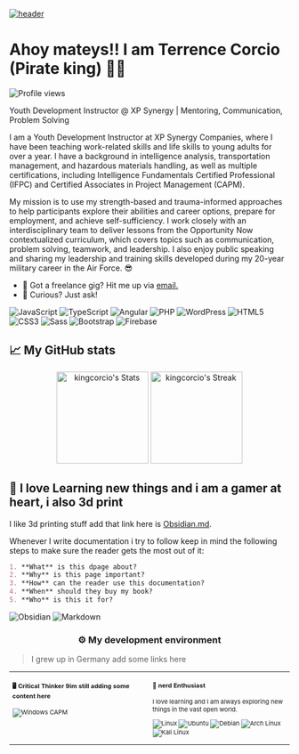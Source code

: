 [![header](./banner.png)](https://www.linkedin.com/in/corcio)

# Ahoy mateys!! I am Terrence Corcio (Pirate king) 🏴‍☠️

![Profile views](https://komarev.com/ghpvc/?username=ahrwn&label=Profile%20views&color=60598F&style=flat)

<div class="github-introduction">

Youth Development Instructor @ XP Synergy | Mentoring, Communication, Problem Solving

I am a Youth Development Instructor at XP Synergy Companies, where I have been teaching work-related skills and life skills to young adults for over a year. I have a background in intelligence analysis, transportation management, and hazardous materials handling, as well as multiple certifications, including Intelligence Fundamentals Certified Professional (IFPC) and Certified Associates in Project Management (CAPM).

My mission is to use my strength-based and trauma-informed approaches to help participants explore their abilities and career options, prepare for employment, and achieve self-sufficiency. I work closely with an interdisciplinary team to deliver lessons from the Opportunity Now contextualized curriculum, which covers topics such as communication, problem solving, teamwork, and leadership. I also enjoy public speaking and sharing my leadership and training skills developed during my 20-year military career in the Air Force. 😎

</div>

- 💼 Got a freelance gig? Hit me up via <a href="mailto:kingcorcio@yahoo.com">email.</a>
- 💬 Curious? Just ask!

<div class="badges-intro">

![JavaScript](https://img.shields.io/badge/-JavaScript-000000?style=flat&logo=javascript&logoColor=#F7DF1E)
![TypeScript](https://img.shields.io/badge/-TypeScript-000000?style=flat&logo=typescript&logoColor=#3178C6)
![Angular](https://img.shields.io/badge/-Angular-000000?style=flat&logo=angular&logoColor=#DD0031)
![PHP](https://img.shields.io/badge/-PHP-000000?style=flat&logo=php&logoColor=#777BB4)
![WordPress](https://img.shields.io/badge/-WordPress-000000?style=flat&logo=wordpress&logoColor=#21759B)
![HTML5](https://img.shields.io/badge/-HTML5-000000?style=flat&logo=html5&logoColor=#E34F26)
![CSS3](https://img.shields.io/badge/-CSS3-000000?style=flat&logo=css3&logoColor=#1572B6)
![Sass](https://img.shields.io/badge/-Sass-000000?style=flat&logo=sass&logoColor=#CC6699)
![Bootstrap](https://img.shields.io/badge/-Bootstrap-000000?style=flat&logo=bootstrap&logoColor=#7952B3)
![Firebase](https://img.shields.io/badge/-Firebase-000000?style=flat&logo=firebase&logoColor=#FFCA28)

</div>

## 📈 My GitHub stats

<div class="badges-githubstats">
  <p align="center">
    <img src="https://github-readme-stats.vercel.app/api?username=kingcorcio&theme=tokyonight&show_icons=true&hide_border=true&count_private=true" alt="kingcorcio's Stats" height="165">
    <img src="https://github-readme-streak-stats.herokuapp.com/?user=kingcorcio&theme=tokyonight&hide_border=true" alt="kingcorcio's Streak" height="165">
  </p>
</div>

## 📃 I love Learning new things and i am a gamer at heart, i also 3d print

I like 3d printing stuff add that link here is <a href="https://obsidian.md/" target="_blank">Obsidian.md</a>.

Whenever I write documentation i try to follow keep in mind the following steps to make sure the reader gets the most out of it:

```markdown
1. **What** is this dpage about?
2. **Why** is this page important?
3. **How** can the reader use this documentation?
4. **When** should they buy my book?
5. **Who** is this it for?
```

![Obsidian](https://img.shields.io/badge/-Obsidian-503D4D?style=flat&logo=obsidian&logoColor=#0078D6)
![Markdown](https://img.shields.io/badge/-Markdown-000000?style=flat&logo=markdown&logoColor=#000000)

### <p align="center">⚙️ My development environment </p>

> I grew up in Germany  add some links here

<div class="table-devenvironment">
  <table style="font-size: 11px">
  <tr>
  <td valign="top" width="50%">
  
  #### 🖥️ Critical Thinker 9im still adding some content here
  
  ![Windows](https://img.shields.io/badge/-Windows-503D4D?style=flat&logo=windows&logoColor=#0078D6)
CAPM
 
 
  
  </td>
  <td valign="top" width="50%">
  
  #### 🐧 nerd Enthusiast
  
  I love learning and I am always exploring new things in the vast open world.
  
  ![Linux](https://img.shields.io/badge/-Linux-000000?style=flat&logo=linux&logoColor=#FCC624)
  ![Ubuntu](https://img.shields.io/badge/-Ubuntu-000000?style=flat&logo=ubuntu&logoColor=#E95420)
  ![Debian](https://img.shields.io/badge/-Debian-000000?style=flat&logo=debian&logoColor=#A81D33)
  ![Arch Linux](https://img.shields.io/badge/-Arch%20Linux-000000?style=flat&logo=arch-linux&logoColor=#1793D1)
  ![Kali Linux](https://img.shields.io/badge/-Kali%20Linux-000000?style=flat&logo=kali-linux&logoColor=#557C94)
  
  </td>
  </tr>
  </table>
</div>
